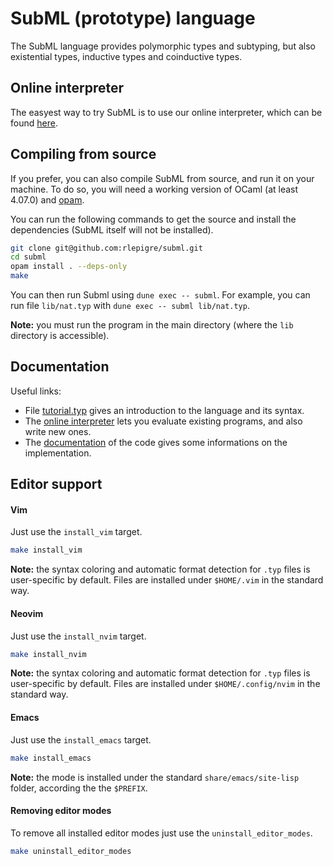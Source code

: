 SubML (prototype) language
==========================

The SubML language provides polymorphic types and subtyping, but also
existential types, inductive types and coinductive types.


Online interpreter
------------------

The easyest way to try SubML is to use our online interpreter, which
can be found [here](https://rlepigre.github.io/subml/).


Compiling from source
---------------------

If you prefer, you can also compile SubML from source, and run it on
your machine. To do so, you will need a working version of OCaml (at
least 4.07.0) and [opam](https://opam.ocaml.org/doc/Install.html).

You can run the following commands to get the source and install the
dependencies (SubML itself will not be installed).
```bash
git clone git@github.com:rlepigre/subml.git
cd subml
opam install . --deps-only
make
```
You can then run Subml using `dune exec -- subml`. For example, you
can run file `lib/nat.typ` with `dune exec -- subml lib/nat.typ`.

**Note:** you must run the program in the main directory (where the
`lib` directory is accessible).


Documentation
-------------

Useful links:
- File [tutorial.typ](./tutorial.typ) gives an introduction to the
  language and its syntax.
- The [online interpreter](https://rlepigre.github.io/subml/) lets
  you evaluate existing programs, and also write new ones.
- The [documentation](https://rlepigre.github.io/subml/ocamldoc/)
  of the code gives some informations on the implementation.


Editor support
--------------

#### Vim

Just use the `install_vim` target.

```bash
make install_vim
```

**Note:** the syntax coloring and automatic format detection for `.typ` files
is user-specific by default. Files are installed under `$HOME/.vim` in the
standard way.

#### Neovim

Just use the `install_nvim` target.

```bash
make install_nvim
```

**Note:** the syntax coloring and automatic format detection for `.typ` files
is user-specific by default. Files are installed under `$HOME/.config/nvim` in
the standard way.

#### Emacs

Just use the `install_emacs` target.

```bash
make install_emacs
```

**Note:** the mode is installed under the standard `share/emacs/site-lisp`
folder, according the the `$PREFIX`.

#### Removing editor modes

To remove all installed editor modes just use the `uninstall_editor_modes`.
```bash
make uninstall_editor_modes
```
